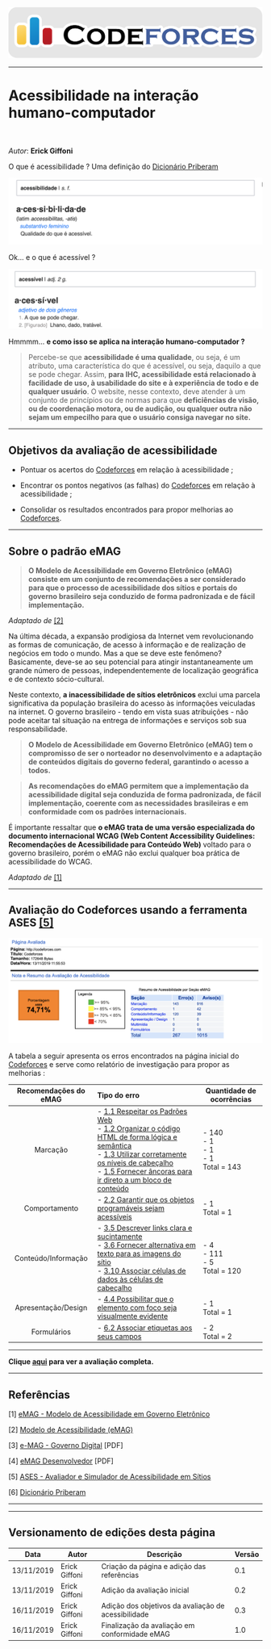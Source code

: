 <span style="margin-left: 0%; padding-top: 3%;">![Codeforces Logo](../images/codeforces.png)</span>

---
<p align="center">

# Acessibilidade na interação humano-computador
</p>
</br>

*Autor*: **Erick Giffoni**
</br>


O que é acessibilidade ? Uma definição do [Dicionário Priberam](https://dicionario.priberam.org/)

<span style="margin-left: 0%; padding-top: 3%;">![Codeforces Logo](images/acessibilidade.png)</span>

Ok... e o que é acessível ?

<span style="margin-left: 0%; padding-top: 3%;">![Codeforces Logo](images/acessivel.png)</span>

Hmmmm... **e como isso se aplica na interação humano-computador ?**

> Percebe-se que **acessibilidade é uma qualidade**, ou seja, é um atributo, uma
característica do que é acessível, ou seja, daquilo a que se pode chegar.
Assim, **para IHC, acessibilidade está relacionado à facilidade de uso, à usabilidade
do site e à experiência de todo e de qualquer usuário**. O website, nesse contexto,
deve atender à um conjunto de princípios ou de normas para que **deficiências de visão,
ou de coordenação motora, ou de audição, ou qualquer outra não sejam um empecilho
para que o usuário consiga navegar no site.**

***

## Objetivos da avaliação de acessibilidade

- Pontuar os acertos do [Codeforces](http://codeforces.com/) em relação à acessibilidade ;

- Encontrar os pontos negativos (as falhas) do [Codeforces](http://codeforces.com/) em relação
à acessibilidade ;

- Consolidar os resultados encontrados para propor melhorias ao [Codeforces](http://codeforces.com/).

***

## Sobre o padrão **eMAG**

> **O Modelo de Acessibilidade em Governo Eletrônico (eMAG) consiste em um
conjunto de recomendações a ser considerado para que o processo de acessibilidade
dos sítios e portais do governo brasileiro seja conduzido de forma padronizada e
de fácil implementação.**

*Adaptado de* [[2]](#ref2)

Na última década, a expansão prodigiosa da Internet vem revolucionando as formas
de comunicação, de acesso à informação e de realização de negócios em todo o mundo.
Mas a que se deve este fenômeno? Basicamente, deve-se ao seu potencial para atingir
instantaneamente um grande número de pessoas, independentemente de localização
geográfica e de contexto sócio-cultural.


Neste contexto, **a inacessibilidade de sítios eletrônicos** exclui uma parcela
significativa da população brasileira do acesso às informações veiculadas na internet.
O governo brasileiro - tendo em vista suas atribuições - não pode aceitar tal
situação na entrega de informações e serviços sob sua responsabilidade.


> **O Modelo de Acessibilidade em Governo Eletrônico (eMAG) tem o compromisso de ser
o norteador no desenvolvimento e a adaptação de conteúdos digitais do governo federal,
garantindo o acesso a todos.**


> **As recomendações do eMAG permitem que a implementação da acessibilidade digital
seja conduzida de forma padronizada, de fácil implementação, coerente com as
necessidades brasileiras e em conformidade com os padrões internacionais.**


É importante ressaltar que **o eMAG trata de uma versão especializada do documento
internacional WCAG (Web Content Accessibility Guidelines: Recomendações de Acessibilidade
para Conteúdo Web)** voltado para o governo brasileiro, porém o eMAG não exclui
qualquer boa prática de acessibilidade do WCAG.

*Adaptado de* [[1]](#ref1)

***

## Avaliação do Codeforces usando a ferramenta **ASES** [[5]](http://asesweb.governoeletronico.gov.br/ases/)


<span style="margin-left: 0%;">![Resumo da avaliacao](images/resumo-emag-codeforces.png)</span>

A tabela a seguir apresenta os erros encontrados na página inicial do [Codeforces](http://codeforces.com/)
e serve como relatório de investigação para propor as melhorias :

|Recomendações do eMAG|Tipo do erro|Quantidade de ocorrências|
|:---------------------:|:------------|-------------------------|
|Marcação|- [1.1 Respeitar os Padrões Web](http://emag.governoeletronico.gov.br/#r1.1)</br>- [1.2 Organizar o código HTML de forma lógica e semântica](http://emag.governoeletronico.gov.br/#r1.2)</br>- [1.3 Utilizar corretamente os níveis de cabeçalho](http://emag.governoeletronico.gov.br/#r1.3)</br>- [1.5 Fornecer âncoras para ir direto a um bloco de conteúdo](http://emag.governoeletronico.gov.br/#r1.5)|- 140</br>- 1</br>- 1</br>- 1</br>Total = 143|
|Comportamento|- [2.2 Garantir que os objetos programáveis sejam acessíveis](http://emag.governoeletronico.gov.br/#r2.2)|- 1</br>Total = 1|
|Conteúdo/Informação|- [3.5 Descrever links clara e sucintamente](http://emag.governoeletronico.gov.br/#r3.5)</br>- [3.6 Fornecer alternativa em texto para as imagens do sítio](http://emag.governoeletronico.gov.br/#r3.6)</br>- [3.10 Associar células de dados às células de cabeçalho](http://emag.governoeletronico.gov.br/#r3.10)|- 4</br>- 111</br>- 5</br>Total = 120|
|Apresentação/Design|- [4.4 Possibilitar que o elemento com foco seja visualmente evidente](http://emag.governoeletronico.gov.br/#r4.4)|- 1</br>Total = 1|
|Formulários|- [6.2 Associar etiquetas aos seus campos](http://emag.governoeletronico.gov.br/#r6.2)|- 2</br>Total = 2|


***
**Clique [aqui](./avaliacao-emag-pdf.pdf) para ver a avaliação completa.**

***

## Referências
<span id="ref1"></span>
[1] [eMAG - Modelo de Acessibilidade em Governo Eletrônico](http://emag.governoeletronico.gov.br)

<span id="ref2"></span>
[2] [Modelo de Acessibilidade (eMAG)](https://www.governodigital.gov.br/transformacao/cidadania/acessibilidade/emag-modelo-de-acessibilidade-em-governo-eletronico)

<span id="ref3"></span>
[3] [e-MAG - Governo Digital](https://www.governodigital.gov.br/documentos-e-arquivos/e-MAG%20V3.pdf) [PDF]

<span id="ref4"></span>
[4] [eMAG Desenvolvedor](https://repositorio.enap.gov.br/bitstream/1/2710/3/Modulo_2_Web_Acessivel_desenvolvedor.pdf) [PDF]

<span id="#ref5"></span>
[5] [ASES - Avaliador e Simulador de Acessibilidade em Sítios](http://asesweb.governoeletronico.gov.br/ases/)

<span id="ref6"></span>
[6] [Dicionário Priberam](https://dicionario.priberam.org/)

---

***
## Versionamento de edições desta página
| Data | Autor | Descrição | Versão |
|------|-------|-----------|--------|
| 13/11/2019 | Erick Giffoni | Criação da página e adição das referências| 0.1 |
| 13/11/2019 | Erick Giffoni | Adição da avaliação inicial | 0.2 |
| 16/11/2019 | Erick Giffoni | Adição dos objetivos da avaliação de acessibilidade | 0.3 |
| 16/11/2019 | Erick Giffoni | Finalização da avaliação em conformidade eMAG | 1.0 |
